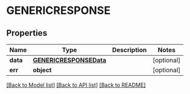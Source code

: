 # GENERICRESPONSE


## Properties
Name | Type | Description | Notes
------------ | ------------- | ------------- | -------------
**data** | [**GENERICRESPONSEData**](GENERICRESPONSEData.md) |  | [optional] 
**err** | **object** |  | [optional] 

[[Back to Model list]](../README.md#documentation-for-models) [[Back to API list]](../README.md#documentation-for-api-endpoints) [[Back to README]](../README.md)


